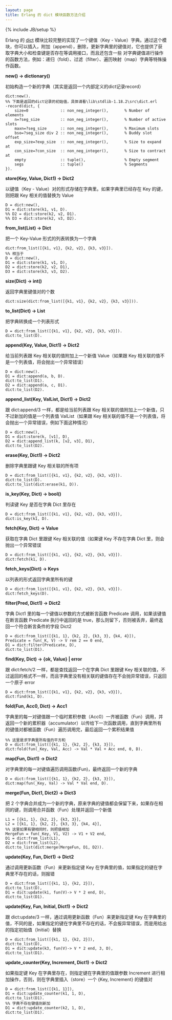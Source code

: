 ```yaml
---
layout: page
title: Erlang 的 dict 模块函数方法介绍
---
```

{% include JB/setup %}

Erlang 的 [dict](http://www.erlang.org/doc/man/dict.html) 模块比较完整的实现了一个键值（Key - 
Value）字典。通过这个模块，你可以插入，附加（append），删除，更新字典里的键值对，它也提供了获取字典大小和检查键是否存在等调用接口，而且还包含一些
对字典键值进行操作的函数方法，例如：递归（fold）、过滤（filter）、遍历映射（map）字典等特殊操作函数。

**new() -> dictionary()**

初始构造一个新的字典（其实是返回一个内部定义的dict记录record）

    
    
    dict:new().
    %% 下面是返回的dict记录的初始值，具体请看\lib\stdlib-1.18.2\src\dict.erl
    -record(dict, {
    	size=0		      	:: non_neg_integer(),   	% Number of elements
    	n=?seg_size	      	:: non_neg_integer(),   	% Number of active slots
    	maxn=?seg_size	   	:: non_neg_integer(),		% Maximum slots
    	bso=?seg_size div 2	:: non_neg_integer(),   	% Buddy slot offset
    	exp_size=?exp_size 	:: non_neg_integer(),   	% Size to expand at
    	con_size=?con_size 	:: non_neg_integer(),   	% Size to contract at
    	empty		      	:: tuple(),					% Empty segment
    	segs		      	:: tuple()	      			% Segments
    }).
    

**store(Key, Value, Dict1) -> Dict2**

以键值（Key - Value）对的形式存储在字典里。如果字典里已经存在 Key 的键，则把跟 Key 相关的值替换为 Value

    
    
    D = dict:new(),
    D1 = dict:store(k1, v1, D).
    %% D2 = dict:store(k2, v2, D1).
    %% D3 = dict:store(k2, v3, D2).
    

**from_list(List) -> Dict**

把一个 Key-Value 形式的列表转换为一个字典

    
    
    dict:from_list([{k1, v1}, {k2, v2}, {k3, v3}]).
    %% 相当于
    D = dict:new(),
    D1 = dict:store(k1, v1, D),
    D2 = dict:store(k2, v2, D1),
    D3 = dict:store(k3, v3, D2).
    

**size(Dict) -> int()**

返回字典里键值对的个数

    
    
    dict:size(dict:from_list([{k1, v1}, {k2, v2}, {k3, v3}])).
    

**to_list(Dict) -> List**

把字典转换成一个列表形式

    
    
    D = dict:from_list([{k1, v1}, {k2, v2}, {k3, v3}]).
    dict:to_list(D).
    

**append(Key, Value, Dict1) -> Dict2**

给当前列表跟 Key 相关联的值附加上一个新值 Value（如果跟 Key 相关联的值不是一个列表值，将会抛出一个异常错误）

    
    
    D = dict:new().
    D1 = dict:append(a, b, D).
    dict:to_list(D1).
    D2 = dict:append(a, c, D1).
    dict:to_list(D2).
    

**append_list(Key, ValList, Dict1) -> Dict2**

跟 dict:append/3 一样，都是给当前列表跟 Key 相关联的值附加上一个新值，只不过新加的值是一个列表值 ValList（如果跟 Key
相关联的值不是一个列表值，将会抛出一个异常错误，例如下面这种情况）

    
    
    D = dict:new(),
    D1 = dict:store(k, [v1], D),
    D2 = dict:append_list(k, [v2, v3], D1),
    dict:to_list(D2).
    

**erase(Key, Dict1) -> Dict2**

删除字典里跟键 Key 相关联的所有项

    
    
    D = dict:from_list([{k1, v1}, {k2, v2}, {k3, v3}]).
    dict:to_list(D).
    dict:to_list(dict:erase(k1, D)).
    

**is_key(Key, Dict) -> bool()**

判读键 Key 是否在字典 Dict 里存在

    
    
    D = dict:from_list([{k1, v1}, {k2, v2}, {k3, v3}]),
    dict:is_key(k1, D).
    

**fetch(Key, Dict) -> Value**

获取在字典 Dict 里跟键 Key 相关联的值（如果键 Key 不存在字典 Dict 里，则会抛出一个异常错误

    
    
    D = dict:from_list([{k1, v1}, {k2, v2}, {k3, v3}]).
    dict:fetch(k1, D).
    

**fetch_keys(Dict) -> Keys**

以列表的形式返回字典里所有的键

    
    
    D = dict:from_list([{k1, v1}, {k2, v2}, {k3, v3}]).
    dict:fetch_keys(D).
    

**filter(Pred, Dict1) -> Dict2**

字典 Dict1 里的每一个键值以参数的方式被断言函数 Predicate 调用，如果该键值在断言函数 Predicate 执行中返回的是
true，那么则留下，否则被丢弃，最终返回一个符合断言条件的字段 Dict2

    
    
    D = dict:from_list([{k1, 1}, {k2, 2}, {k3, 3}, {k4, 4}]),
    Predicate = fun(_K, V) -> V rem 2 == 0 end,
    D1 = dict:filter(Predicate, D),
    dict:to_list(D1).
    

**find(Key, Dict) -> {ok, Value} | error**

跟 dict:fetch/2 一样，都是查找返回一个在字典 Dict 里跟键 Key
相关联的值，不过返回的格式不一样，而且字典里没有相关联的键值存在不会抛异常错误，只返回一个原子 error

    
    
    D = dict:from_list([{k1, v1}, {k2, v2}, {k3, v3}]),
    dict:find(k1, D).
    

**fold(Fun, Acc0, Dict) -> Acc1**

字典里的每一对键值跟一个临时累积参数（Acc0）一齐被函数（Fun）调用，并返回一个新的累积器（accumulator）以传给下一次函数调用，直到字典里所有
的键值对都被函数（Fun）遍历调用完，最后返回一个累积结果值

    
    
    %% 这里是求字典里所有值的平方和
    D = dict:from_list([{k1, 1}, {k2, 2}, {k3, 3}]),
    dict:fold(fun(_Key, Val, Acc) -> Val * Val + Acc end, 0, D).
    

**map(Fun, Dict1) -> Dict2**

对字典里的每一对键值遍历调用函数(Fun)，最终返回一个新的字典

    
    
    D = dict:from_list([{k1, 1}, {k2, 2}, {k3, 3}]),
    dict:map(fun(_Key, Val) -> Val * Val end, D).
    

**merge(Fun, Dict1, Dict2) -> Dict3**

把 2 个字典合并成为一个新的字典，原来字典的键值都会保留下来，如果存在相同的键，则调用合并函数（Fun）处理并返回一个新值

    
    
    L1 = [{k1, 1}, {k2, 2}, {k3, 3}],
    L2 = [{k1, 1}, {k2, 2}, {k3, 3}, {k4, 4}],
    %% 这里如果有键相同时，则把值相加
    MergeFun = fun(_Key, V1, V2) -> V1 + V2 end,
    D1 = dict:from_list(L1),
    D2 = dict:from_list(L2),
    dict:to_list(dict:merge(MergeFun, D1, D2)).
    

**update(Key, Fun, Dict1) -> Dict2**

通过调用更新函数（Fun）来更新指定键 Key 在字典里的值，如果指定的键在字典里不存在的话，则报错

    
    
    D = dict:from_list([{k1, 1}, {k2, 2}]),
    dict:to_list(D),
    D1 = dict:update(k1, fun(V)-> V * 2 end, D),
    dict:to_list(D1).
    

**update(Key, Fun, Initial, Dict1) -> Dict2**

跟 dict:update/3 一样，通过调用更新函数（Fun）来更新指定键 Key
在字典里的值，不同的是，如果指定的键在字典里不存在的话，不会报异常错误，而是用给出的指定初始值（Initial）替换

    
    
    D = dict:from_list([{k1, 1}, {k2, 2}]),
    dict:to_list(D),
    D1 = dict:update(k3, fun(V)-> V * 2 end, 3, D),
    dict:to_list(D1).
    

**update_counter(Key, Increment, Dict1) -> Dict2**

如果指定键 Key 在字典里存在，则指定键在字典里的值跟参数 Increment 进行相加操作，否则，则在字典里插入（store）一个 {Key,
Increment} 的键值对

    
    
    D = dict:from_list([{k1, 1}]),
    D1 = dict:update_counter(k1, 1, D),
    dict:to_list(D1).
    %% 字典不存在键值则新加
    D1 = dict:update_counter(k2, 1, D),
    dict:to_list(D1).
    

